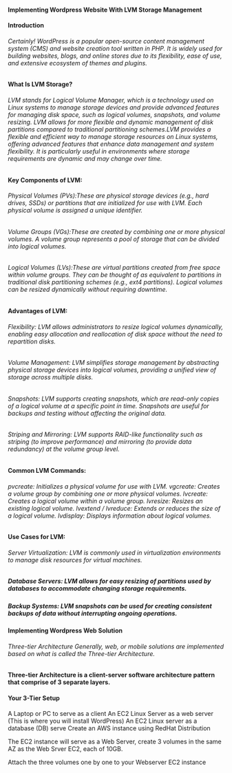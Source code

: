 
#### Implementing Wordpress Website With LVM Storage Management

#### Introduction

######     Certainly! WordPress is a popular open-source content management system (CMS) and website creation tool written in PHP. It is widely used for building websites, blogs, and online stores due to its flexibility, ease of use, and extensive ecosystem of themes and plugins.

####  What Is LVM Storage?

######      LVM stands for Logical Volume Manager, which is a technology used on Linux systems to manage storage devices and provide advanced features for managing disk space, such as logical volumes, snapshots, and volume resizing. LVM allows for more flexible and dynamic management of disk partitions compared to traditional partitioning schemes.LVM provides a flexible and efficient way to manage storage resources on Linux systems, offering advanced features that enhance data management and system flexibility. It is particularly useful in environments where storage requirements are dynamic and may change over time.

####    Key Components of LVM:

######     Physical Volumes (PVs):These are physical storage devices (e.g., hard drives, SSDs) or partitions that are initialized for use with LVM. Each physical volume is assigned a unique identifier.

######     Volume Groups (VGs):These are created by combining one or more physical volumes. A volume group represents a pool of storage that can be divided into logical volumes.

######     Logical Volumes (LVs):These are virtual partitions created from free space within volume groups. They can be thought of as equivalent to partitions in traditional disk partitioning schemes (e.g., ext4 partitions). Logical volumes can be resized dynamically without requiring downtime.

####   Advantages of LVM:

######     Flexibility: LVM allows administrators to resize logical volumes dynamically, enabling easy allocation and reallocation of disk space without the need to repartition disks.

######     Volume Management: LVM simplifies storage management by abstracting physical storage devices into logical volumes, providing a unified view of storage across multiple disks.

######     Snapshots: LVM supports creating snapshots, which are read-only copies of a logical volume at a specific point in time. Snapshots are useful for backups and testing without affecting the original data.

######      Striping and Mirroring: LVM supports RAID-like functionality such as striping (to improve performance) and mirroring (to provide data redundancy) at the volume group level.

####     Common LVM Commands:

######      pvcreate: Initializes a physical volume for use with LVM. vgcreate: Creates a volume group by combining one or more physical volumes. lvcreate: Creates a logical volume within a volume group. lvresize: Resizes an existing logical volume. lvextend / lvreduce: Extends or reduces the size of a logical volume. lvdisplay: Displays information about logical volumes.

####   Use Cases for LVM:

######   Server Virtualization: LVM is commonly used in virtualization environments to manage disk resources for virtual machines.

#####    Database Servers: LVM allows for easy resizing of partitions used by databases to accommodate changing storage requirements.

#####    Backup Systems: LVM snapshots can be used for creating consistent backups of data without interrupting ongoing operations.

####   Implementing Wordpress Web Solution

######    Three-tier Architecture Generally, web, or mobile solutions are implemented based on what is called the Three-tier Architecture.

####    Three-tier Architecture is a client-server software architecture pattern that comprise of 3 separate layers.

####   Your 3-Tier Setup

A Laptop or PC to serve as a client
An EC2 Linux Server as a web server (This is where you will install WordPress)
An EC2 Linux server as a database (DB) serve
Create an AWS instance using RedHat Distribution

The EC2 instance will serve as a Web Server, create 3 volumes in the same AZ as the Web Srver EC2, each of 10GB.

Attach the three volumes one by one to your Webserver EC2 instance

